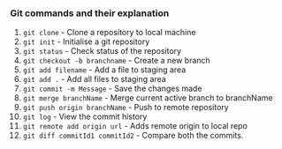 ### Git commands and their explanation

1. `git clone` - Clone a repository to local machine
1. `git init` - Initialise a git repository
1. `git status` - Check status of the repository
1. `git checkout -b branchname` - Create a new branch 
1. `git add filename` - Add a file to staging area
1. `git add .` - Add all files to staging area
1. `git commit -m Message` - Save the changes made
1. `git merge branchName` - Merge current active branch to branchName
1. `git push origin branchName` - Push to remote repository
1. `git log` - View the commit history
1. `git remote add origin url` - Adds remote origin to local repo
1. `git diff commitId1 commitId2` - Compare both the commits.